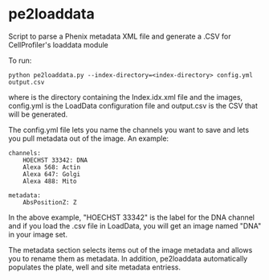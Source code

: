 # pe2loaddata
Script to parse a Phenix metadata XML file and generate a .CSV for CellProfiler's loaddata module

To run:

    python pe2loaddata.py --index-directory=<index-directory> config.yml output.csv

where <index-directory> is the directory containing the Index.idx.xml file and the images, config.yml is the LoadData configuration file and output.csv is the CSV that will be generated.

The config.yml file lets you name the channels you want to save and lets you pull metadata out of the image. An example:

    channels:
        HOECHST 33342: DNA
        Alexa 568: Actin
        Alexa 647: Golgi
        Alexa 488: Mito

    metadata:
        AbsPositionZ: Z

In the above example, "HOECHST 33342" is the label for the DNA channel and
if you load the .csv file in LoadData, you will get an image named "DNA" in
your image set.

The metadata section selects items out of the image metadata and allows
you to rename them as metadata. In addition, pe2loaddata automatically
populates the plate, well and site metadata entriess.
